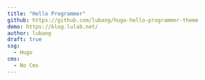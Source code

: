 ```yaml
---
title: "Hello Programmer"
github: https://github.com/lubang/hugo-hello-programmer-theme
demo: https://blog.lulab.net/
author: lubang
draft: true
ssg:
  - Hugo
cms:
  - No Cms
---
```

